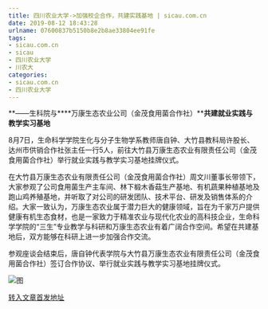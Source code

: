 ```yaml
---
title: 四川农业大学->加强校企合作，共建实践基地 | sicau.com.cn
date: 2019-08-12 18:43:28
urlname: 07600837b5150b8e2b8ae33804ee91fe
tags: 
- sicau.com.cn
- sicau
- 四川农业大学
- 川农大
categories:
- sicau.com.cn
- 四川农业大学
---
```



**——生科院与****万康生态农业公司（金茂食用菌合作社）****共建就业实践与教学实习基地**

8月7日，生命科学学院生化与分子生物学系教师唐自钟、大竹县教科局许股长、达州市供销合作社张主任一行5人，前往大竹县万康生态农业有限责任公司（金茂食用菌合作社）举行就业实践与教学实习基地挂牌仪式。

在大竹县万康生态农业有限责任公司（金茂食用菌合作社）周文川董事长带领下，大家参观了公司食用菌生产主车间、林下椴木香菇生产基地、有机蔬果种植基地及跑山鸡养殖基地，并听取了对公司的研发团队、技术平台、研发及销售体系的介绍。大家一致认为，万康生态农业属于潜力巨大的健康领域，旨在为千家万户提供健康有机生态食材，也是一家致力于精准农业与现代化农业的高科技企业，生命科学学院的“三生”专业教学与科研和万康生态农业有着广阔合作空间。希望在共建基地后，双方能够在科研上进一步加强合作交流。

参观座谈会结束后，唐自钟代表学院与大竹县万康生态农业有限责任公司（金茂食用菌合作社）签订合作协议、举行就业实践与教学实习基地挂牌仪式。



![图](https://news.sicau.edu.cn/__local/9/0B/0C/13DEFAEC65C097DE4CECECC6B0E_1DECB8DC_B230.png)

[转入文章首发地址](https://news.sicau.edu.cn/info/1078/52804.htm)